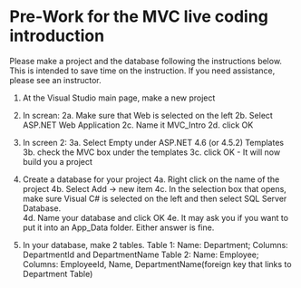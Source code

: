 # Pre-Work for the MVC live coding introduction

Please make a project and the database following the instructions below.  This is intended to save time on the instruction.  If you need assistance, please see an instructor.

1. At the Visual Studio main page, make a new project

2. In screan:
	2a. Make sure that Web is selected on the left
	2b. Select ASP.NET Web Application
	2c. Name it MVC_Intro
	2d. click OK

3. In screen 2:
	3a. Select Empty under ASP.NET 4.6 (or 4.5.2) Templates 
	3b. check the MVC box under the templates
	3c. click OK - It will now build you a project

4. Create a database for your project
	4a. Right click on the name of the project
	4b. Select Add -> new item
	4c.  In the selection box that opens, make sure Visual C# is selected on the left and then select SQL Server Database.  
	4d. Name your database and click OK
	4e. It may ask you if you want to put it into an App_Data folder.  Either answer is fine.

5. In your database, make 2 tables. 
	Table 1: Name: Department; Columns: DepartmentId and DepartmentName
	Table 2: Name: Employee; Columns: EmployeeId, Name, DepartmentName(foreign key that links to Department Table)